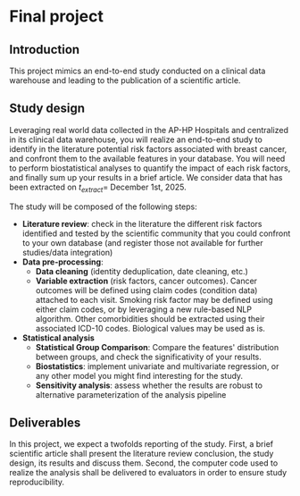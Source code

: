 # Final project

## Introduction

This project mimics an end-to-end study conducted on a clinical data warehouse and leading to the publication of a scientific article.

## Study design

Leveraging real world data collected in the AP-HP Hospitals and centralized in its clinical data warehouse, 
you will realize an end-to-end study to identify in the literature potential risk factors associated with breast cancer, and confront them to the available features in your database. You will need to perform biostatistical analyses to quantify the impact of each risk factors, and finally sum up your results in a brief article.
We consider data that has been extracted on $t_{extract}=$ December 1st, 2025.

The study will be composed of the following steps:  
- **Literature review**: check in the literature the different risk factors identified and tested by the scientific community that you could confront to your own database (and register those not available for further studies/data integration)  
- **Data pre-processing**:  
  - **Data cleaning** (identity deduplication, date cleaning, etc.)  
  - **Variable extraction** (risk factors, cancer outcomes). Cancer outcomes will be defined using claim codes (condition data) attached to each visit. Smoking risk factor may be defined using either claim codes, or by leveraging a new rule-based NLP algorithm. Other comorbidities should be extracted using their associated ICD-10 codes. Biological values may be used as is.  
- **Statistical analysis**  
  - **Statistical Group Comparison**: Compare the features' distribution between groups, and check the significativity of your results.  
  - **Biostatistics**: implement univariate and multivariate regression, or any other model you might find interesting for the study.  
  - **Sensitivity analysis**: assess whether the results are robust to alternative parameterization of the analysis pipeline  

## Deliverables
In this project, we expect a twofolds reporting of the study. First, a brief scientific article shall present the literature review conclusion, the study design, its results and discuss them. Second, the computer code used to realize the analysis shall be delivered to evaluators in order to ensure study reproducibility.